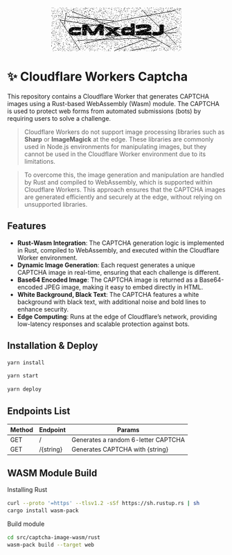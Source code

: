 <p align="center">
  <img src="./captcha.png" alt="Cloudflare Workers Captcha" />
</p>

# ✨ Cloudflare Workers Captcha

This repository contains a Cloudflare Worker that generates CAPTCHA images using a Rust-based WebAssembly (Wasm) module. The CAPTCHA is used to protect web forms from automated submissions (bots) by requiring users to solve a challenge.

> Cloudflare Workers do not support image processing libraries such as **Sharp** or **ImageMagick** at the edge. These libraries are commonly used in Node.js environments for manipulating images, but they cannot be used in the Cloudflare Worker environment due to its limitations.

> To overcome this, the image generation and manipulation are handled by Rust and compiled to WebAssembly, which is supported within Cloudflare Workers. This approach ensures that the CAPTCHA images are generated efficiently and securely at the edge, without relying on unsupported libraries.

## Features

- **Rust-Wasm Integration**: The CAPTCHA generation logic is implemented in Rust, compiled to WebAssembly, and executed within the Cloudflare Worker environment.
- **Dynamic Image Generation**: Each request generates a unique CAPTCHA image in real-time, ensuring that each challenge is different.
- **Base64 Encoded Image**: The CAPTCHA image is returned as a Base64-encoded JPEG image, making it easy to embed directly in HTML.
- **White Background, Black Text**: The CAPTCHA features a white background with black text, with additional noise and bold lines to enhance security.
- **Edge Computing**: Runs at the edge of Cloudflare’s network, providing low-latency responses and scalable protection against bots.


## Installation & Deploy

```sh
yarn install
```

```sh
yarn start
```

```sh
yarn deploy
```

## Endpoints List
  
| Method  | Endpoint | Params |
| --- | --- | --- |
| GET  | / | Generates a random 6-letter CAPTCHA |
| GET  | /{string} | Generates CAPTCHA with {string} |


## WASM Module Build 

Installing Rust
```sh
curl --proto '=https' --tlsv1.2 -sSf https://sh.rustup.rs | sh
cargo install wasm-pack
```

Build module
```sh
cd src/captcha-image-wasm/rust
wasm-pack build --target web
```

